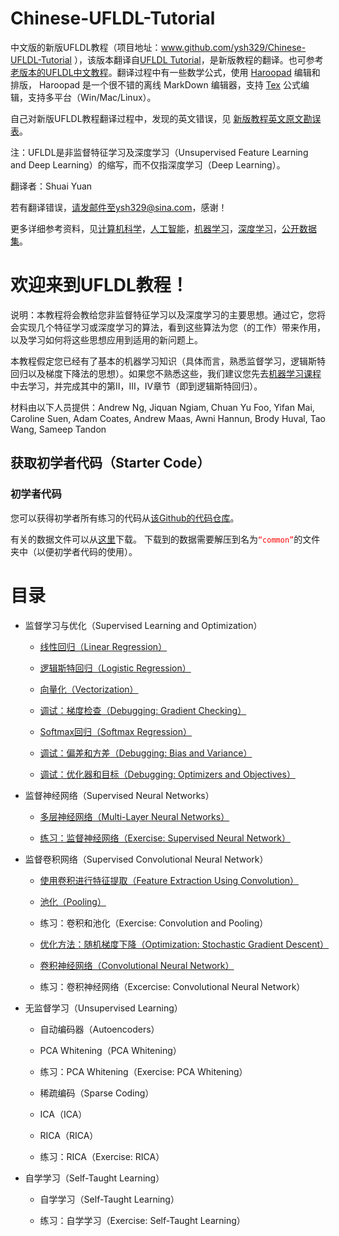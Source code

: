 # Chinese-UFLDL-Tutorial

中文版的新版UFLDL教程（项目地址：www.github.com/ysh329/Chinese-UFLDL-Tutorial ），该版本翻译自<a href="http://deeplearning.stanford.edu/tutorial/" target="_blank">UFLDL Tutorial</a>，是新版教程的翻译。也可参考<a href="http://ufldl.stanford.edu/wiki/index.php/UFLDL_Tutorial" target="_blank">老版本的UFLDL中文教程</a>。翻译过程中有一些数学公式，使用 <a href="http://pad.haroopress.com/user.html#download" target="_blank">Haroopad</a> 编辑和排版， Haroopad 是一个很不错的离线 MarkDown 编辑器，支持 <a href="https://en.wikipedia.org/wiki/TeX" target="_blank">Tex</a> 公式编辑，支持多平台（Win/Mac/Linux）。  



自己对新版UFLDL教程翻译过程中，发现的英文错误，见 <a href="./新版教程英文原文勘误表.md" target="_blank">新版教程英文原文勘误表</a>。



注：UFLDL是非监督特征学习及深度学习（Unsupervised Feature Learning and Deep Learning）的缩写，而不仅指深度学习（Deep Learning）。



翻译者：Shuai Yuan  

若有翻译错误，请发邮件至ysh329@sina.com，感谢！  

更多详细参考资料，见<a href="https://github.com/bayandin/awesome-awesomeness" target="_blank">计算机科学</a>，<a href="https://github.com/owainlewis/awesome-artificial-intelligence" target="_blank">人工智能</a>，<a href="https://github.com/josephmisiti/awesome-machine-learning" target="_blank">机器学习</a>，<a href="https://github.com/ChristosChristofidis/awesome-deep-learning" target="_blank">深度学习</a>，<a href="https://github.com/ChristosChristofidis/awesome-public-datasets" target="_blank">公开数据集</a>。



# 欢迎来到UFLDL教程！

说明：本教程将会教给您非监督特征学习以及深度学习的主要思想。通过它，您将会实现几个特征学习或深度学习的算法，看到这些算法为您（的工作）带来作用，以及学习如何将这些思想应用到适用的新问题上。



本教程假定您已经有了基本的机器学习知识（具体而言，熟悉监督学习，逻辑斯特回归以及梯度下降法的思想）。如果您不熟悉这些，我们建议您先去<a href="http://openclassroom.stanford.edu/MainFolder/CoursePage.php?course=MachineLearning" target="_blank">机器学习课程</a>中去学习，并完成其中的第II，III，IV章节（即到逻辑斯特回归）。



材料由以下人员提供：Andrew Ng, Jiquan Ngiam, Chuan Yu Foo, Yifan Mai, Caroline Suen, Adam Coates, Andrew Maas, Awni Hannun, Brody Huval, Tao Wang, Sameep Tandon

## 获取初学者代码（Starter Code）

### 初学者代码

您可以获得初学者所有练习的代码从<a href="https://github.com/amaas/stanford_dl_ex" target="_blank">该Github的代码仓库</a>。  

有关的数据文件可以从<a href="http://ai.stanford.edu/~amaas/data/data.zip" target="_blank">这里</a>下载。 下载到的数据需要解压到名为<font color=red>`“common”`</font>的文件夹中（以便初学者代码的使用）。



# 目录

* 监督学习与优化（Supervised Learning and Optimization）

  *  <a href="./监督学习和优化（Supervised Learning and Optimization）/线性回归（Linear Regression）.md" target="_blank">线性回归（Linear Regression）</a>

  *  <a href="./监督学习和优化（Supervised Learning and Optimization）/逻辑斯特回归（Logistic Regression）.md" target="_blank">逻辑斯特回归（Logistic Regression）</a>

  *  <a href="./监督学习和优化（Supervised Learning and Optimization）/向量化（Vectorization）.md" target="_blank">向量化（Vectorization）</a>

  *  <a href="./监督学习和优化（Supervised Learning and Optimization）/调试：梯度检查（Debugging：Gradient Checking）.md" target="_blank">调试：梯度检查（Debugging: Gradient Checking）</a>

  *  <a href="./监督学习和优化（Supervised Learning and Optimization）/Softmax回归（Softmax Regression）.md" target="_blank">Softmax回归（Softmax Regression）</a>

  *  <a href="./监督学习和优化（Supervised Learning and Optimization）/检查：偏差和方差（Debugging：Bias and Variance）.md" target="_blank">调试：偏差和方差（Debugging: Bias and Variance）</a>

  *  <a href="./监督学习和优化（Supervised Learning and Optimization）/调试：优化器和目标（Debugging：Optimizers and Objectives）.md" target="_blank">调试：优化器和目标（Debugging: Optimizers and Objectives）</a>

* 监督神经网络（Supervised Neural Networks）

  * <a href="./监督神经网络（Supervised Neural Networks）/多层神经网络（Multi-Layer Neural Networks）.md" target="_blank">多层神经网络（Multi-Layer Neural Networks）</a>

  * <a href="./监督神经网络（Ssssupervised Neural Networks）/练习： 监督神经网络（Exercise: Supervised Neural Networks）.md" target="_blank">练习：监督神经网络（Exercise: Supervised Neural Network）</a>

* 监督卷积网络（Supervised Convolutional Neural Network）

  * <a href="./监督卷积网络（Supervised Convolutional Neural Network）/使用卷积进行特征提取（Feature Extraction Using Convolution）.md" target="_blank">使用卷积进行特征提取（Feature Extraction Using Convolution）</a>

  * <a href="./监督卷积网络（Supervised Convolutional Neural Network）/池化（Pooling）.md" target="_blank">池化（Pooling）</a>

  * 练习：卷积和池化（Exercise: Convolution and Pooling）

  * <a href="./监督卷积网络（Supervised Convolutional Neural Network）/优化方法：随机梯度下降（Optimization: Stochastic Gradient Descent）.md" target="_blank">优化方法：随机梯度下降（Optimization: Stochastic Gradient Descent）</a>

  * <a href="./监督卷积网络（Supervised Convolutional Neural Network）/卷积神经网络（Convolutional Neural Network）.md" target="_blank">卷积神经网络（Convolutional Neural Network）</a>

  * 练习：卷积神经网络（Excercise: Convolutional Neural Network）

* 无监督学习（Unsupervised Learning）

  * 自动编码器（Autoencoders）

  * PCA Whitening（PCA Whitening）

  * 练习：PCA Whitening（Exercise: PCA Whitening）

  * 稀疏编码（Sparse Coding）

  * ICA（ICA）

  * RICA（RICA）

  * 练习：RICA（Exercise: RICA）

* 自学学习（Self-Taught Learning）

  * 自学学习（Self-Taught Learning）

  * 练习：自学学习（Exercise: Self-Taught Learning）
